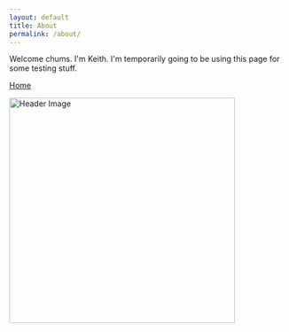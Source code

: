 ```yaml
---
layout: default
title: About
permalink: /about/
---
```

Welcome chums. I'm Keith. I'm temporarily going to be using this page for some testing stuff.

[Home](https://kdlovett.github.io/keiths-site/)

<img src="https://raw.githubusercontent.com/kdlovett/keiths-site/gh-pages/images/header_image.JPG" alt="Header Image" style="width:407px;height;161px;">